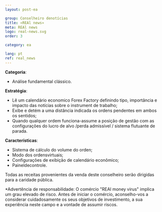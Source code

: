```yaml
---
layout: post-ea

group: Conselheiro denotícias
title: «REAl news»
meta: REAl news
logo: real-news.svg
order: 3

category: ea

lang: pt
ref: real_news
---
```


**Categoria**:
  - Análise fundamental clássico.

**Estratégia**:
  - Lê um calendário economico Forex Factory definindo tipo, importância e impacto das notícias sobre o instrument de trabalho;
  - Exibe e detém a uma distância indicada os ordens pendentes em ambos os sentidos;
  - Quando qualquer ordem funciona-assume a posição de gestão com as configurações do lucro de alvo /perda admissível / sistema flutuante de parada.

**Características**:
  - Sistema de cálculo do volume do orden;
  - Modo dos ordensvirtuais;
  - Configurações de exibição de calendário econômico;
  - Paineldecontrole.

Todas as receitas provenientes da venda deste conselheiro serão dirigidas para a caridade pública.

*Advertência de responsabilidade: O comércio "REAl money virus" implica um grau elevado de risco. Antes de iniciar o comércio, aconselho-vos a considerar cuidadosamente os seus objetivos de investimento, a sua experiência neste campo e a vontade de assumir riscos.